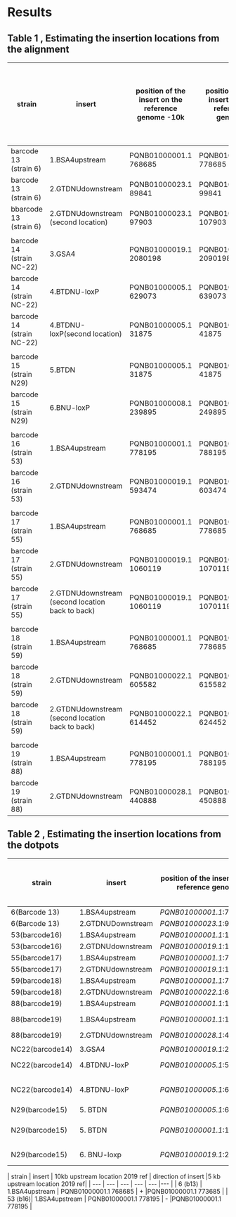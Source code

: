 # Results

## Table 1 , Estimating the insertion locations from the alignment


| strain | insert | position of the insert on the reference genome -10k | position of the insert on the reference genome |position of the insert on the assembly  | confirmed by alignment of inserts on the assembly | confirmed by alignment of reads containing insert to the ref genome (hist)| confirmed by dotplot |
| --- | --- | --- | --- | --- | --- |---| --- |
| barcode 13 (strain 6)| 1.BSA4upstream |PQNB01000001.1 768685|PQNB01000001.1 778685  | contig_18 784739|yes|yes| yes|
| barcode 13 (strain 6)| 2.GTDNUdownstream |PQNB01000023.1  89841|PQNB01000023.1  99841|scaffold_3 1101573 |yes |yes| yes|
| bbarcode 13 (strain 6)| 2.GTDNUdownstream (second location)|PQNB01000023.1 97903|PQNB01000023.1 107903|scaffold_3 1109630 |yes |yes | yes|
|  | | | | | |
| barcode 14 (strain NC-22)| 3.GSA4 |PQNB01000019.1 2080198|PQNB01000019.1 2090198 |contig_6 3421393 |yes |yes | yes|
| barcode 14 (strain NC-22) | 4.BTDNU-loxP |PQNB01000005.1 629073 |PQNB01000005.1 639073|contig_4 123838| yes | yes |yes |
| barcode 14 (strain NC-22) | 4.BTDNU-loxP(second location) | PQNB01000005.1 31875| PQNB01000005.1 41875|contig_4 731511| yes | yes |yes  |
| | | |  || |
| barcode 15 (strain N29) | 5.BTDN |PQNB01000005.1 31875|PQNB01000005.1 41875 |contig_4 2058782| yes| yes| No |
| barcode 15 (strain N29) | 6.BNU-loxP | PQNB01000008.1 239895|PQNB01000008.1 249895|contig_6 3435111|yes |yes |No(almost 5*insert length)|
|  | | | | | |
| barcode 16 (strain 53)| 1.BSA4upstream | PQNB01000001.1 778195|PQNB01000001.1 788195|contig_7 1979461| yes |yes| No|
|barcode 16 (strain 53)  | 2.GTDNUdownstream | PQNB01000019.1 593474 |PQNB01000019.1 603474| contig_5 1589947|yes |yes|No|
|  | | | | | |
| barcode 17 (strain 55) | 1.BSA4upstream |PQNB01000001.1 768685 |PQNB01000001.1 778685| contig_25 784604| yes| yes|yes |
| barcode 17 (strain 55) | 2.GTDNUdownstream  | PQNB01000019.1 1060119|PQNB01000019.1 1070119|contig_27 1123601| yes|yes |yes |
| barcode 17 (strain 55) | 2.GTDNUdownstream  (second location back to back) |PQNB01000019.1 1060119 |PQNB01000019.1 1070119 ||yes|yes |yes |
|  | | | | | |
| barcode 18 (strain 59) | 1.BSA4upstream |PQNB01000001.1 768685|PQNB01000001.1 778685|contig_9 784693 | yes | yes | yes|
| barcode 18 (strain 59) |2.GTDNUdownstream  | PQNB01000022.1 605582|PQNB01000022.1 615582 |scaffold_10 896527| yes | yes | yes|
| barcode 18 (strain 59) |2.GTDNUdownstream (second location back to back)  | PQNB01000022.1 614452	|PQNB01000022.1 624452 |scaffold_10 905392| yes | yes | yes|
|  | | | | | |
| barcode 19 (strain 88) | 1.BSA4upstream | PQNB01000001.1 778195|PQNB01000001.1 788195|contig_6 1970041 |yes |yes |No |
| barcode 19 (strain 88) |2.GTDNUdownstream |PQNB01000028.1 440888 |PQNB01000028.1 450888|contig_7 3073445|yes |yes |No|



## Table 2 , Estimating the insertion locations from the dotpots

| strain | insert | position of the insert on the reference genome | Start position on assembly | End position on Assembly|Multiple of insert length (approx length)|
| --- | --- | --- | --- | --- | ---|
| 6(Barcode 13)| 1.BSA4upstream |*PQNB01000001.1*:778189|*contig_18*:784125|*contig_18*:800119| 1x|
|6(Barcode 13)|2.GTDNUDownstream|*PQNB01000023.1*:99846|*scaffold_3*:1101388|*scaffold_3*:1118291|2x|
|53(barcode16)|1.BSA4upstream|*PQNB01000001.1*:1390811|*contig_7*:1978839|*contig_7*:1994483|1x|
|53(barcode16)|2.GTDNUdownstream|*PQNB01000019.1*:1590524|*contig_5*:1598893|*contig_5*:1598433|1x|
|55(barcode17)|1.BSA4upstream|*PQNB01000001.1*:778203|*contig_25*:784111|*contig_25*:800106|1x|
|55(barcode17)|2.GTDNUdownstream|*PQNB01000019.1*:1123859|*contig_27*:784111|*contig_27*:800106|2x ()|
|59(barcode18)|1.BSA4upstream|*PQNB01000001.1*:778203|*contig_9*:784170|*contig_9*:800219|1x|
|59(barcode18)|2.GTDNUdownstream|*PQNB01000022.1*:615600|*scaffold_10*:896332|*cscaffold_10*:914386|2x()|
|88(barcode19)|1.BSA4upstream|*PQNB01000001.1*:1390849|*contig_6*:1969355|*contig_6*:1985366|1x|
|88(barcode19)|1.BSA4upstream|*PQNB01000001.1*:161184|*contig_6*:733370|*contig_6*:739432|Truncated (6000ish)|
88(barcode19)|2.GTDNUdownstream|*PQNB01000028.1*:471949|*contig_7*:3073264|*contig_7*:3090870|2x|
|             |           |     |            |            |
|NC22(barcode14)|3.GSA4|*PQNB01000019.1*:2089761|*contig_6*:3420846| *contig_6*:3440461| 1x|
|NC22(barcode14)|4.BTDNU-loxP|*PQNB01000005.1*:54430|*contig_4*:123811| *contig_4*:133607| 1x (First location)|
|NC22(barcode14)|4.BTDNU-loxP|*PQNB01000005.1*:651648|*contig_4*:731485| *contig_4*:741113| 1x (second location)|
|N29(barcode15)|5. BTDN|*PQNB01000005.1*:651628|*contig_4*:2058806| *contig_4*:2067054| 1x|
|N29(barcode15)|5. BTDN|*PQNB01000001.1*:161193|*contig_4*:741832| *contig_4*:747898| Truncated? approx 6500|
|N29(barcode15)|6. BNU-loxp|*PQNB01000019.1*:2089761|*contig_6*:3420928| *contig_6*:3445796| 5x (24868)|



| strain | insert | 10kb upstream location 2019 ref | direction of insert |5 kb upstream location 2019 ref|
| --- | --- | --- | --- | --- |--- |
| 6 (b13) | 1.BSA4upstream | PQNB01000001.1 768685 | + |PQNB01000001.1 773685 |
| 53 (b16)| 1.BSA4upstream | PQNB01000001.1 778195 | - |PQNB01000001.1 778195 |
